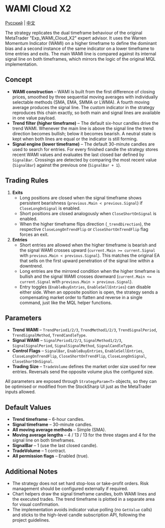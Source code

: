 # WAMI Cloud X2
[Русский](README_ru.md) | [中文](README_cn.md)

The strategy replicates the dual timeframe behaviour of the original MetaTrader "Exp_WAMI_Cloud_X2" expert advisor. It uses the Warren Momentum Indicator (WAMI) on a higher timeframe to define the dominant bias and a second instance of the same indicator on a lower timeframe to time entries and exits. The main WAMI line is compared against its internal signal line on both timeframes, which mirrors the logic of the original MQL implementation.

## Concept

- **WAMI construction** – WAMI is built from the first difference of closing prices, smoothed by three sequential moving averages with individually selectable methods (SMA, EMA, SMMA or LWMA). A fourth moving average produces the signal line. The custom indicator in the strategy reproduces this chain exactly, so both main and signal lines are available in one value payload.
- **Trend filter (higher timeframe)** – The default six-hour candles drive the trend WAMI. Whenever the main line is above the signal line the trend direction becomes bullish; below it becomes bearish. A neutral state is kept when both lines are equal or the indicator is still forming.
- **Signal engine (lower timeframe)** – The default 30-minute candles are used to search for entries. For every finished candle the strategy stores recent WAMI values and evaluates the last closed bar defined by `SignalBar`. Crossings are detected by comparing the most recent value (`SignalBar`) against the previous one (`SignalBar + 1`).

## Trading Rules

1. **Exits**
   - Long positions are closed when the signal timeframe shows persistent bearishness (`previous.Main < previous.Signal`) if `CloseLongOnSignal` is enabled.
   - Short positions are closed analogously when `CloseShortOnSignal` is enabled.
   - When the higher timeframe flips direction (`_trendDirection`), the respective `CloseLongOnTrendFlip` or `CloseShortOnTrendFlip` flag forces an exit.
2. **Entries**
   - Short entries are allowed when the higher timeframe is bearish and the signal WAMI crosses upward (`current.Main >= current.Signal` with `previous.Main < previous.Signal`). This matches the original EA that sells on the first upward penetration of the signal line within a downtrend.
   - Long entries are the mirrored condition when the higher timeframe is bullish and the signal WAMI crosses downward (`current.Main <= current.Signal` with `previous.Main > previous.Signal`).
   - Entry toggles (`EnableBuyEntries`, `EnableSellEntries`) can disable either side. When an opposite position is open, the strategy sends a compensating market order to flatten and reverse in a single command, just like the MQL helper functions.

## Parameters

- **Trend WAMI** – `TrendPeriod1/2/3`, `TrendMethod1/2/3`, `TrendSignalPeriod`, `TrendSignalMethod`, `TrendCandleType`.
- **Signal WAMI** – `SignalPeriod1/2/3`, `SignalMethod1/2/3`, `SignalSignalPeriod`, `SignalSignalMethod`, `SignalCandleType`.
- **Control Flags** – `SignalBar`, `EnableBuyEntries`, `EnableSellEntries`, `CloseLongOnTrendFlip`, `CloseShortOnTrendFlip`, `CloseLongOnSignal`, `CloseShortOnSignal`.
- **Trading Size** – `TradeVolume` defines the market order size used for new entries. Reversals send the opposite volume plus the configured size.

All parameters are exposed through `StrategyParam<T>` objects, so they can be optimised or modified from the StockSharp UI just as the MetaTrader inputs allowed.

## Default Values

- **Trend timeframe** – 6-hour candles.
- **Signal timeframe** – 30-minute candles.
- **All moving average methods** – Simple (SMA).
- **Moving average lengths** – 4 / 13 / 13 for the three stages and 4 for the signal line on both timeframes.
- **SignalBar** – 1 (use the last closed candle).
- **TradeVolume** – 1 contract.
- **All permission flags** – Enabled (true).

## Additional Notes

- The strategy does not set hard stop-loss or take-profit orders. Risk management should be configured externally if required.
- Chart helpers draw the signal timeframe candles, both WAMI lines and the executed trades. The trend timeframe is plotted in a separate area for visual confirmation.
- The implementation avoids indicator value polling (no `GetValue` calls) and sticks to the high-level candle subscription API, following the project guidelines.
